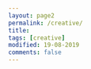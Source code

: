 ```yaml
---
layout: page2
permalink: /creative/
title:
tags: [creative]
modified: 19-08-2019
comments: false
---
```

